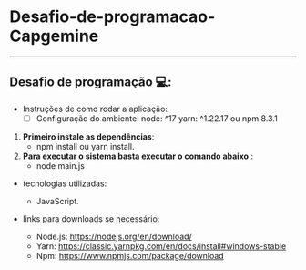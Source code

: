 # Desafio-de-programacao-Capgemine
------

 

##  **Desafio de programação**  💻:

- Instruções de como rodar a aplicação:
  - [ ] Configuração do ambiente: node: ^17 yarn: ^1.22.17 ou npm 8.3.1

1. **Primeiro instale as dependências**:
   - npm install ou yarn install.
2. **Para executar o sistema basta executar o comando abaixo** :
   - node main.js

- tecnologias utilizadas:

  -  JavaScript.

- links para downloads se necessário:

  -  Node.js: https://nodejs.org/en/download/
  - Yarn: https://classic.yarnpkg.com/en/docs/install#windows-stable
  - Npm: https://www.npmjs.com/package/download

  

 





